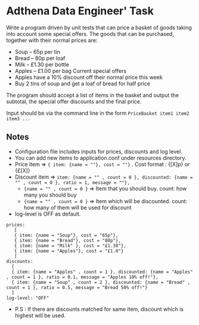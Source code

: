 # Adthena Data Engineer' Task
Write a program driven by unit tests that can price a basket of goods taking into account some special offers. The goods that can be purchased, together with their normal prices are:
 * Soup – 65p per tin
 * Bread – 80p per loaf
 * Milk – £1.30 per bottle
 * Apples – £1.00 per bag
Current special offers
 * Apples have a 10% discount off their normal price this week
 * Buy 2 tins of soup and get a loaf of bread for half price
 
The program should accept a list of items in the basket and output the subtotal, the special offer discounts and the final price. 

Input should be via the command line in the form `PriceBasket item1 item2 item3 ...`

## Notes

 * Configuration file includes inputs for prices, discounts and log level.
 * You can add new items to application.conf under resources directory.
 * Price item =>  `{ item: {name = ""}, cost = ""}` . Cost format : {[X]p} or {£[X]} 
 * Discount item =>  `item: {name = "" , count = 0 }, discounted: {name = "" , count = 0 }, ratio = 1, message = ""},`
    * `{name = "" , count = 0 }` => Item that you should buy. count: how many you should buy 
    * `{name = "" , count = 0 }` => Item which will be discounted. count: how many of them will be used for discount
 * log-level is OFF as default. 
```
prices:
   [
   { item: {name = "Soup"}, cost = "65p"},
   { item: {name = "Bread"}, cost = "80p"},
   { item: {name = "Milk" }, cost = "£1.30"},
   { item: {name = "Apples"}, cost = "£1.0"}
   ]
discounts:
  [
  { item: {name = "Apples" , count = 1 }, discounted: {name = "Apples" , count = 1 }, ratio = 0.1, message = "Apples 10% off!"},
  { item: {name = "Soup" , count = 2 }, discounted: {name = "Bread" , count = 1 }, ratio = 0.5, message = "Bread 50% off!"}
  ]
log-level: "OFF"
```

 * P.S : If there are discounts matched for same item, discount which is highest will be used.